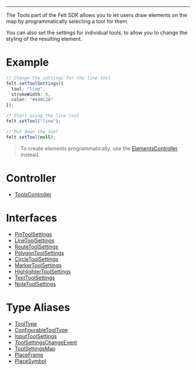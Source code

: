 ***

The Tools part of the Felt SDK allows you to let users draw elements on the map
by programmatically selecting a tool for them.

You can also set the settings for individual tools, to allow you to change the
styling of the resulting element.

# Example

```ts
// Change the settings for the line tool
felt.setToolSettings({
  tool: "line",
  strokeWidth: 8,
  color: "#448C2A"
});

// Start using the line tool
felt.setTool("line");

// Put down the tool
felt.setTool(null);
```

> To create elements programmatically, use the [ElementsController](../Elements/ElementsController.md) instead.

# Controller

* [ToolsController](ToolsController.md)

# Interfaces

* [PinToolSettings](PinToolSettings.md)
* [LineToolSettings](LineToolSettings.md)
* [RouteToolSettings](RouteToolSettings.md)
* [PolygonToolSettings](PolygonToolSettings.md)
* [CircleToolSettings](CircleToolSettings.md)
* [MarkerToolSettings](MarkerToolSettings.md)
* [HighlighterToolSettings](HighlighterToolSettings.md)
* [TextToolSettings](TextToolSettings.md)
* [NoteToolSettings](NoteToolSettings.md)

# Type Aliases

* [ToolType](ToolType.md)
* [ConfigurableToolType](ConfigurableToolType.md)
* [InputToolSettings](InputToolSettings.md)
* [ToolSettingsChangeEvent](ToolSettingsChangeEvent.md)
* [ToolSettingsMap](ToolSettingsMap.md)
* [PlaceFrame](PlaceFrame.md)
* [PlaceSymbol](PlaceSymbol.md)
